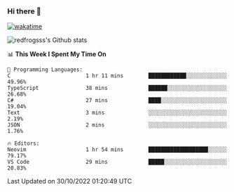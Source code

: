 ### Hi there 👋

[![wakatime](https://wakatime.com/badge/user/2cbd8003-b8b8-4565-92d7-ad9c23ff1846.svg)](https://wakatime.com/@2cbd8003-b8b8-4565-92d7-ad9c23ff1846)

<img src="https://github-readme-stats.vercel.app/api?username=redfrogsss&show_icons=true" alt="redfrogsss's Github stats"></img>

<!--START_SECTION:waka-->
📊 **This Week I Spent My Time On** 

```text
💬 Programming Languages: 
C                        1 hr 11 mins        ████████████░░░░░░░░░░░░░   49.96% 
TypeScript               38 mins             ██████░░░░░░░░░░░░░░░░░░░   26.68% 
C#                       27 mins             ████░░░░░░░░░░░░░░░░░░░░░   19.04% 
Text                     3 mins              ░░░░░░░░░░░░░░░░░░░░░░░░░   2.19% 
JSON                     2 mins              ░░░░░░░░░░░░░░░░░░░░░░░░░   1.76%

🔥 Editors: 
Neovim                   1 hr 54 mins        ███████████████████░░░░░░   79.17% 
VS Code                  29 mins             █████░░░░░░░░░░░░░░░░░░░░   20.83%

```


 Last Updated on 30/10/2022 01:20:49 UTC
<!--END_SECTION:waka-->
